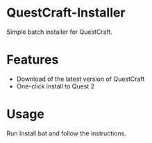 # QuestCraft-Installer
Simple batch installer for QuestCraft.

# Features
<ul>
<li>Download of the latest version of QuestCraft</li>
<li>One-click install to Quest 2</li>
</ul>
  
# Usage
Run Install.bat and follow the instructions.
